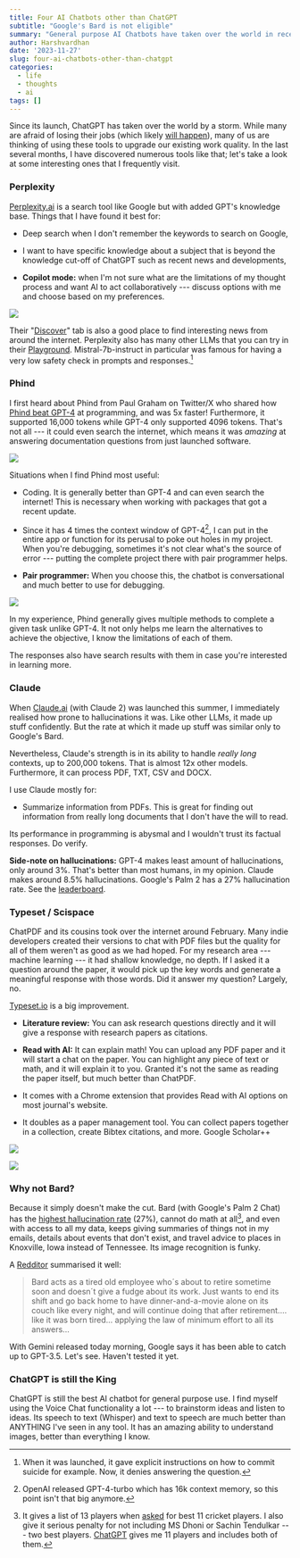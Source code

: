 ```yaml
---
title: Four AI Chatbots other than ChatGPT 
subtitle: "Google's Bard is not eligible"
summary: "General purpose AI Chatbots have taken over the world in recent years. Here I take a look at four chatbots that I use quite often in my daily life."
author: Harshvardhan
date: '2023-11-27'
slug: four-ai-chatbots-other-than-chatgpt
categories:
  - life
  - thoughts
  - ai
tags: []
---
```


Since its launch, ChatGPT has taken over the world by a storm.
While many are afraid of losing their jobs (which likely [will happen](https://www.harsh17.in/ai2/)), many of us are thinking of using these tools to upgrade our existing work quality.
In the last several months, I have discovered numerous tools like that; let's take a look at some interesting ones that I frequently visit.

### Perplexity

[Perplexity.ai](https://www.perplexity.ai/) is a search tool like Google but with added GPT's knowledge base.
Things that I have found it best for:

-   Deep search when I don't remember the keywords to search on Google,

-   I want to have specific knowledge about a subject that is beyond the knowledge cut-off of ChatGPT such as recent news and developments,

-   **Copilot mode:** when I'm not sure what are the limitations of my thought process and want AI to act collaboratively --- discuss options with me and choose based on my preferences.

![](images/perplexity-1.png)

Their "[Discover](https://www.perplexity.ai/discover)" tab is also a good place to find interesting news from around the internet.
Perplexity also has many other LLMs that you can try in their [Playground](https://labs.perplexity.ai/).
Mistral-7b-instruct in particular was famous for having a very low safety check in prompts and responses.[^1]

[^1]: When it was launched, it gave explicit instructions on how to commit suicide for example.
    Now, it denies answering the question.

### Phind

I first heard about Phind from Paul Graham on Twitter/X who shared how [Phind beat GPT-4](https://www.phind.com/blog/phind-model-beats-gpt4-fast) at programming, and was 5x faster!
Furthermore, it supported 16,000 tokens while GPT-4 only supported 4096 tokens.
That's not all --- it could even search the internet, which means it was *amazing* at answering documentation questions from just launched software.

![](images/phind-paul-graham.png)

Situations when I find Phind most useful:

-   Coding.
    It is generally better than GPT-4 and can even search the internet!
    This is necessary when working with packages that got a recent update.

-   Since it has 4 times the context window of GPT-4[^2], I can put in the entire app or function for its perusal to poke out holes in my project.
    When you're debugging, sometimes it's not clear what's the source of error --- putting the complete project there with pair programmer helps.

-   **Pair programmer:** When you choose this, the chatbot is conversational and much better to use for debugging.

[^2]: OpenAI released GPT-4-turbo which has 16k context memory, so this point isn't that big anymore.

![](images/phind-1.png)

In my experience, Phind generally gives multiple methods to complete a given task unlike GPT-4.
It not only helps me learn the alternatives to achieve the objective, I know the limitations of each of them.

The responses also have search results with them in case you're interested in learning more.

### Claude

When [Claude.ai](https://claude.ai/chats) (with Claude 2) was launched this summer, I immediately realised how prone to hallucinations it was.
Like other LLMs, it made up stuff confidently.
But the rate at which it made up stuff was similar only to Google's Bard.

Nevertheless, Claude's strength is in its ability to handle *really long* contexts, up to 200,000 tokens.
That is almost 12x other models.
Furthermore, it can process PDF, TXT, CSV and DOCX.

I use Claude mostly for:

-   Summarize information from PDFs. This is great for finding out information from really long documents that I don't have the will to read.

Its performance in programming is abysmal and I wouldn't trust its factual responses.
Do verify.

**Side-note on hallucinations:** GPT-4 makes least amount of hallucinations, only around 3%.
That's better than most humans, in my opinion.
Claude makes around 8.5% hallucinations.
Google's Palm 2 has a 27% hallucination rate.
See the [leaderboard](https://github.com/vectara/hallucination-leaderboard).

### Typeset / Scispace

ChatPDF and its cousins took over the internet around February.
Many indie developers created their versions to chat with PDF files but the quality for all of them weren't as good as we had hoped.
For my research area --- machine learning --- it had shallow knowledge, no depth.
If I asked it a question around the paper, it would pick up the key words and generate a meaningful response with those words.
Did it answer my question?
Largely, no.

[Typeset.io](https://typeset.io/) is a big improvement.

-   **Literature review:** You can ask research questions directly and it will give a response with research papers as citations.

-   **Read with AI:** It can explain math!
    You can upload any PDF paper and it will start a chat on the paper.
    You can highlight any piece of text or math, and it will explain it to you.
    Granted it's not the same as reading the paper itself, but much better than ChatPDF.

-   It comes with a Chrome extension that provides Read with AI options on most journal's website.

-   It doubles as a paper management tool.
    You can collect papers together in a collection, create Bibtex citations, and more.
    Google Scholar++

![](images/scispace-1.png)

![](images/scispace-2.png)

### Why not Bard?

Because it simply doesn't make the cut.
Bard (with Google's Palm 2 Chat) has the [highest hallucination rate](https://github.com/vectara/hallucination-leaderboard) (27%), cannot do math at all[^3], and even with access to all my data, keeps giving summaries of things not in my emails, details about events that don't exist, and travel advice to places in Knoxville, Iowa instead of Tennessee.
Its image recognition is funky.

[^3]: It gives a list of 13 players when [asked](https://g.co/bard/share/1da260c4e7ad) for best 11 cricket players.
    I also give it serious penalty for not including MS Dhoni or Sachin Tendulkar --- two best players.
    [ChatGPT](https://chat.openai.com/share/43c87630-3af1-4517-8165-0a68136571dc) gives me 11 players and includes both of them.

A [Redditor](https://www.reddit.com/r/ChatGPT/comments/123nwy2/bard_sucks_so_much/) summarised it well:

> Bard acts as a tired old employee who´s about to retire sometime soon and doesn´t give a fudge about its work.
> Just wants to end its shift and go back home to have dinner-and-a-movie alone on its couch like every night, and will continue doing that after retirement\....
> like it was born tired\...
> applying the law of minimum effort to all its answers\...

With Gemini released today morning, Google says it has been able to catch up to GPT-3.5.
Let's see.
Haven't tested it yet.

### ChatGPT is still the King

ChatGPT is still the best AI chatbot for general purpose use.
I find myself using the Voice Chat functionality a lot --- to brainstorm ideas and listen to ideas.
Its speech to text (Whisper) and text to speech are much better than ANYTHING I've seen in any tool.
It has an amazing ability to understand images, better than everything I know.
